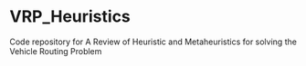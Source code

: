 # VRP_Heuristics
Code repository for A Review of Heuristic and Metaheuristics for solving the Vehicle Routing Problem
